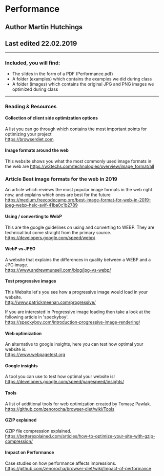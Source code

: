 # Performance 
## Author Martin Hutchings
## Last edited 22.02.2019
<hr>

### Included, you will find: 
* The slides in the form of a PDF (Performance.pdf)
* A folder (examples) which contains the examples we did during class
* A folder (images) which contains the original JPG and PNG images we optimized during class
<hr>

### Reading & Resources

#### Collection of client side optimization options
A list you can go through which contains the most important points for optimizing your project<br>
https://browserdiet.com

#### Image formats around the web
This website shows you what the most commonly used image formats in the web are
https://w3techs.com/technologies/overview/image_format/all

### Article Best image formats for the web in 2019
An article which reviews the most popular image formats in the web right now, and explains which ones are best for the future<br>
https://medium.freecodecamp.org/best-image-format-for-web-in-2019-jpeg-webp-heic-avif-41ba0c1b2789

#### Using / converting to  WebP
This are the google guidelines on using and converting to WEBP. They are technical but come straight from the primary source.<br>
https://developers.google.com/speed/webp/

#### WebP vs JPEG
A website that explains the differences in quality between a WEBP and a JPG image.<br>
https://www.andrewmunsell.com/blog/jpg-vs-webp/

#### Test progressive images
This Website let's you see how a progressive image would load in your website.<br>
http://www.patrickmeenan.com/progressive/

If you are interested in Progressive image loading then take a look at the following article in 'speckyboy'.<br>
https://speckyboy.com/introduction-progressive-image-rendering/

#### Web optimization
An alternative to google insights, here you can test how optimal your website is.<br>
https://www.webpagetest.org

#### Google insights
A tool you can use to test how optimal your website is!<br>
https://developers.google.com/speed/pagespeed/insights/

#### Tools
A list of additional tools for web optimization created by Tomasz Pawlak.<br>
https://github.com/zenorocha/browser-diet/wiki/Tools

#### GZIP explained
GZIP file compression explained.<br>
https://betterexplained.com/articles/how-to-optimize-your-site-with-gzip-compression/

#### Impact on Performance
Case studies on how performance affects impressions.<br>
https://github.com/zenorocha/browser-diet/wiki/Impact-of-performance

